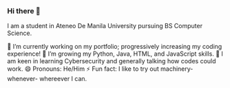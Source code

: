 ### Hi there 👋
I am a student in Ateneo De Manila University pursuing BS Computer Science.

🔭 I’m currently working on my portfolio; progressively increasing my coding experience!
🌱 I’m growing my Python, Java, HTML, and JavaScript skills.
💬 I am keen in learning Cybersecurity and generally talking how codes could work.
😄 Pronouns: He/Him
⚡ Fun fact: I like to try out machinery- whenever- whereever I can.
